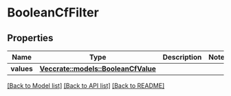 # BooleanCfFilter

## Properties

Name | Type | Description | Notes
------------ | ------------- | ------------- | -------------
**values** | [**Vec<crate::models::BooleanCfValue>**](BooleanCFValue.md) |  | 

[[Back to Model list]](../README.md#documentation-for-models) [[Back to API list]](../README.md#documentation-for-api-endpoints) [[Back to README]](../README.md)


